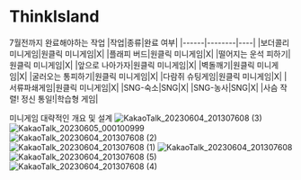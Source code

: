 # ThinkIsland
7월전까지 완료해야하는 작업
|작업|종류|완료 여부|
|------|--------|----|
|보더콜리 미니게임|원클릭 미니게임|X|
|플래피 버드|원클릭 미니게임|X|
|떨어지는 운석 피하기|원클릭 미니게임|X|
|앞으로 나아가자|원클릭 미니게임|X|
|벽돌깨기|원클릭 미니게임|X|
|굴러오는 통피하기|원클릭 미니게임|X|
|다람쥐 슈팅게임|원클릭 미니게임|X|
|서류파쇄게임|원클릭 미니게임|X|
|SNG-숙소|SNG|X|
|SNG-농사|SNG|X|
|사슴 작렬! 정신 통일!|학습형 게임|

미니게임 대략적인 개요 및 설계
![KakaoTalk_20230604_201307608 (3)](https://github.com/kodh0206/ThinkIsland/assets/69523224/d3eca3a1-b22c-4983-b600-f64d24aa5955)
![KakaoTalk_20230605_000100999](https://github.com/kodh0206/ThinkIsland/assets/69523224/3e35d79b-7f77-4fdb-bd2e-0b005e0c0659)
![KakaoTalk_20230604_201307608 (2)](https://github.com/kodh0206/ThinkIsland/assets/69523224/8687bf46-2d87-447a-8b8d-2daca6d6540b)
![KakaoTalk_20230604_201307608 (1)](https://github.com/kodh0206/ThinkIsland/assets/69523224/f4d5b764-9f1a-4937-ac86-7f8d3d5b88e2)
![KakaoTalk_20230604_201307608](https://github.com/kodh0206/ThinkIsland/assets/69523224/ff261126-1b20-4ed5-a8db-a6296fa49480)
![KakaoTalk_20230604_201307608 (5)](https://github.com/kodh0206/ThinkIsland/assets/69523224/f8ba3e1b-7e09-4416-9b60-232616d599d6)
![KakaoTalk_20230604_201307608 (4)](https://github.com/kodh0206/ThinkIsland/assets/69523224/2b61bf67-82d0-4fa7-aa7b-359658f41d71)
